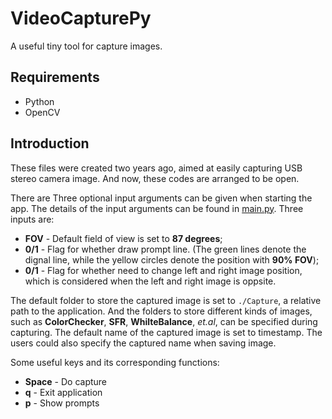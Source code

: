# VideoCapturePy

A useful tiny tool for capture images.

## Requirements

+ Python
+ OpenCV

## Introduction

These files were created two years ago, aimed at easily capturing USB stereo camera image. And now, these codes are arranged to be open.

There are Three optional input arguments can be given when starting the app. The details of the input arguments can be found in [main.py](https://github.com/wlfrii/VideoCapturePy/blob/main/main.py). Three inputs are:
 + __FOV__ - Default field of view is set to __87 degrees__;
 + __0/1__ - Flag for whether draw prompt line. (The green lines denote the dignal line, while the yellow circles denote the position with __90% FOV__);
 + __0/1__ - Flag for whether need to change left and right image position, which is considered when the left and right image is oppsite.


The default folder to store the captured image is set to `./Capture`, a relative path to the application. And the folders to store different kinds of images, such as __ColorChecker__, __SFR__, __WhilteBalance__, _et.al_, can be specified during capturing. The default name of the captured image is set to timestamp. The users could also specify the captured name when saving image.

Some useful keys and its corresponding functions:
 + __Space__ - Do capture
 + __q__     - Exit application
 + __p__     - Show prompts